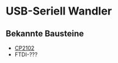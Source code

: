 # USB-Seriell Wandler

## Bekannte Bausteine
* [CP2102](http://www.silabs.com/support%20documents/technicaldocs/cp2102-9.pdf)
* FTDI-???
